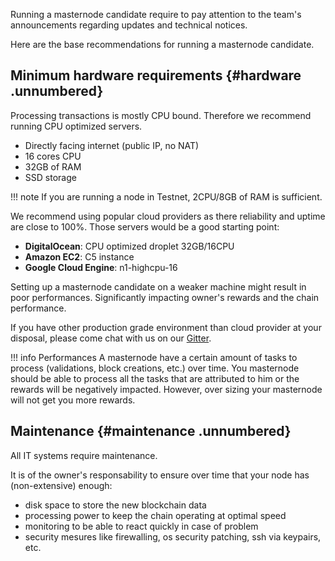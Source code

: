 Running a masternode candidate require to pay attention to the team's announcements regarding updates and technical notices.

Here are the base recommendations for running a masternode candidate.

## Minimum hardware requirements {#hardware .unnumbered}

Processing transactions is mostly CPU bound.
Therefore we recommend running CPU optimized servers.

- Directly facing internet (public IP, no NAT)
- 16 cores CPU
- 32GB of RAM
- SSD storage

!!! note
    If you are running a node in Testnet, 2CPU/8GB of RAM is sufficient.

We recommend using popular cloud providers as there reliability and uptime are close to 100%.
Those servers would be a good starting point:
- **DigitalOcean**: CPU optimized droplet 32GB/16CPU
- **Amazon EC2**: C5 instance
- **Google Cloud Engine**: n1-highcpu-16

Setting up a masternode candidate on a weaker machine might result in poor performances.
Significantly impacting owner's rewards and the chain performance.

If you have other production grade environment than cloud provider at your disposal, please come chat with us on our [Gitter](https://gitter.im/tomochain).

!!! info Performances
    A masternode have a certain amount of tasks to process (validations, block creations, etc.) over time.
    You masternode should be able to process all the tasks that are attributed to him or the rewards will be negatively impacted.
    However, over sizing your masternode will not get you more rewards.

## Maintenance {#maintenance .unnumbered}

All IT systems require maintenance.

It is of the owner's responsability to ensure over time that your node has (non-extensive) enough:
- disk space to store the new blockchain data
- processing power to keep the chain operating at optimal speed
- monitoring to be able to react quickly in case of problem
- security mesures like firewalling, os security patching, ssh via keypairs, etc.
